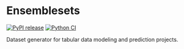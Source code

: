 # Ensemblesets

[![PyPI release](https://github.com/gperdrizet/ensembleset/actions/workflows/publish_pypi.yml/badge.svg)](https://github.com/gperdrizet/ensembleset/actions/workflows/publish_pypi.yml) [![Python CI](https://github.com/gperdrizet/ensembleset/actions/workflows/python_ci.yml/badge.svg)](https://github.com/gperdrizet/ensembleset/actions/workflows/python_ci.yml)

Dataset generator for tabular data modeling and prediction projects.
